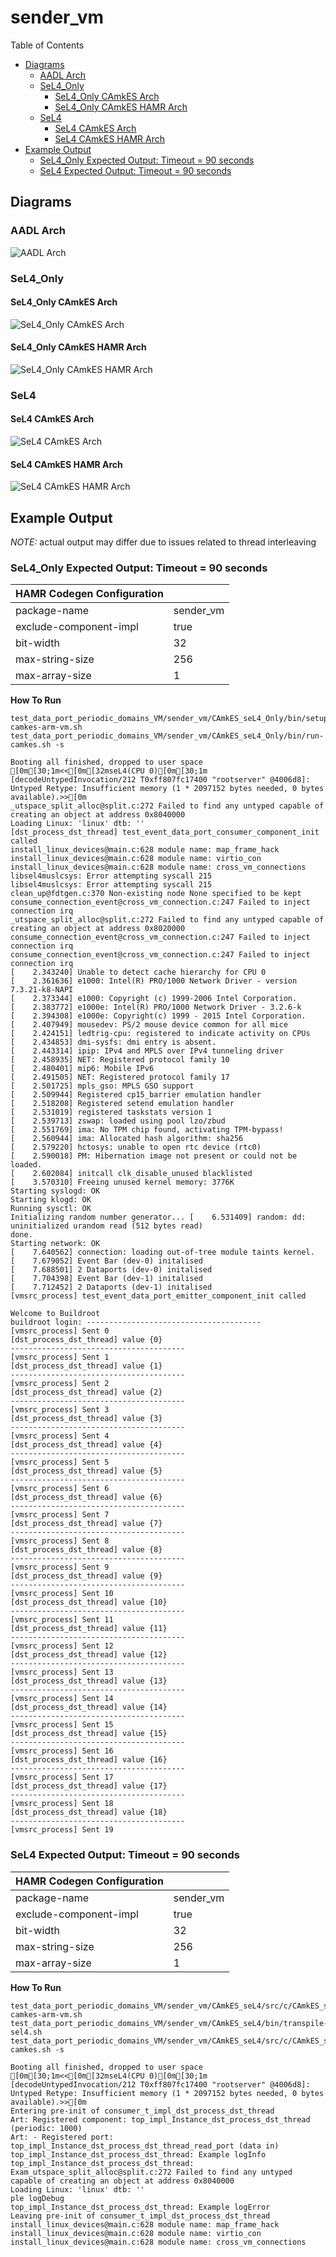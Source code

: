 # sender_vm

 Table of Contents
  * [Diagrams](#diagrams)
    * [AADL Arch](#aadl-arch)
    * [SeL4_Only](#sel4_only)
      * [SeL4_Only CAmkES Arch](#sel4_only-camkes-arch)
      * [SeL4_Only CAmkES HAMR Arch](#sel4_only-camkes-hamr-arch)
    * [SeL4](#sel4)
      * [SeL4 CAmkES Arch](#sel4-camkes-arch)
      * [SeL4 CAmkES HAMR Arch](#sel4-camkes-hamr-arch)
  * [Example Output](#example-output)
    * [SeL4_Only Expected Output: Timeout = 90 seconds](#sel4_only-expected-output-timeout--90-seconds)
    * [SeL4 Expected Output: Timeout = 90 seconds](#sel4-expected-output-timeout--90-seconds)

## Diagrams
### AADL Arch
![AADL Arch](diagrams/aadl-arch.png)

### SeL4_Only
#### SeL4_Only CAmkES Arch
![SeL4_Only CAmkES Arch](diagrams/CAmkES-arch-SeL4_Only.svg)

#### SeL4_Only CAmkES HAMR Arch
![SeL4_Only CAmkES HAMR Arch](diagrams/CAmkES-HAMR-arch-SeL4_Only.svg)

### SeL4
#### SeL4 CAmkES Arch
![SeL4 CAmkES Arch](diagrams/CAmkES-arch-SeL4.svg)

#### SeL4 CAmkES HAMR Arch
![SeL4 CAmkES HAMR Arch](diagrams/CAmkES-HAMR-arch-SeL4.svg)

## Example Output
*NOTE:* actual output may differ due to issues related to thread interleaving
### SeL4_Only Expected Output: Timeout = 90 seconds

  |HAMR Codegen Configuration| |
  |--|--|
  | package-name | sender_vm |
  | exclude-component-impl | true |
  | bit-width | 32 |
  | max-string-size | 256 |
  | max-array-size | 1 |


  **How To Run**
  ```
  test_data_port_periodic_domains_VM/sender_vm/CAmkES_seL4_Only/bin/setup-camkes-arm-vm.sh
  test_data_port_periodic_domains_VM/sender_vm/CAmkES_seL4_Only/bin/run-camkes.sh -s
  ```

  ```
  Booting all finished, dropped to user space
  [0m[30;1m<<[0m[32mseL4(CPU 0)[0m[30;1m [decodeUntypedInvocation/212 T0xff807fc17400 "rootserver" @4006d8]: Untyped Retype: Insufficient memory (1 * 2097152 bytes needed, 0 bytes available).>>[0m
  _utspace_split_alloc@split.c:272 Failed to find any untyped capable of creating an object at address 0x8040000
  Loading Linux: 'linux' dtb: ''
  [dst_process_dst_thread] test_event_data_port_consumer_component_init called
  install_linux_devices@main.c:628 module name: map_frame_hack
  install_linux_devices@main.c:628 module name: virtio_con
  install_linux_devices@main.c:628 module name: cross_vm_connections
  libsel4muslcsys: Error attempting syscall 215
  libsel4muslcsys: Error attempting syscall 215
  clean_up@fdtgen.c:370 Non-existing node None specified to be kept
  consume_connection_event@cross_vm_connection.c:247 Failed to inject connection irq
  _utspace_split_alloc@split.c:272 Failed to find any untyped capable of creating an object at address 0x8020000
  consume_connection_event@cross_vm_connection.c:247 Failed to inject connection irq
  consume_connection_event@cross_vm_connection.c:247 Failed to inject connection irq
  [    2.343240] Unable to detect cache hierarchy for CPU 0
  [    2.361636] e1000: Intel(R) PRO/1000 Network Driver - version 7.3.21-k8-NAPI
  [    2.373344] e1000: Copyright (c) 1999-2006 Intel Corporation.
  [    2.383772] e1000e: Intel(R) PRO/1000 Network Driver - 3.2.6-k
  [    2.394308] e1000e: Copyright(c) 1999 - 2015 Intel Corporation.
  [    2.407949] mousedev: PS/2 mouse device common for all mice
  [    2.424151] ledtrig-cpu: registered to indicate activity on CPUs
  [    2.434853] dmi-sysfs: dmi entry is absent.
  [    2.443314] ipip: IPv4 and MPLS over IPv4 tunneling driver
  [    2.458935] NET: Registered protocol family 10
  [    2.480401] mip6: Mobile IPv6
  [    2.491505] NET: Registered protocol family 17
  [    2.501725] mpls_gso: MPLS GSO support
  [    2.509944] Registered cp15_barrier emulation handler
  [    2.518208] Registered setend emulation handler
  [    2.531019] registered taskstats version 1
  [    2.539713] zswap: loaded using pool lzo/zbud
  [    2.551769] ima: No TPM chip found, activating TPM-bypass!
  [    2.560944] ima: Allocated hash algorithm: sha256
  [    2.579220] hctosys: unable to open rtc device (rtc0)
  [    2.590018] PM: Hibernation image not present or could not be loaded.
  [    2.602084] initcall clk_disable_unused blacklisted
  [    3.570310] Freeing unused kernel memory: 3776K
  Starting syslogd: OK
  Starting klogd: OK
  Running sysctl: OK
  Initializing random number generator... [    6.531409] random: dd: uninitialized urandom read (512 bytes read)
  done.
  Starting network: OK
  [    7.640562] connection: loading out-of-tree module taints kernel.
  [    7.679052] Event Bar (dev-0) initalised
  [    7.688501] 2 Dataports (dev-0) initalised
  [    7.704398] Event Bar (dev-1) initalised
  [    7.712452] 2 Dataports (dev-1) initalised
  [vmsrc_process] test_event_data_port_emitter_component_init called

  Welcome to Buildroot
  buildroot login: ---------------------------------------
  [vmsrc_process] Sent 0
  [dst_process_dst_thread] value {0}
  ---------------------------------------
  [vmsrc_process] Sent 1
  [dst_process_dst_thread] value {1}
  ---------------------------------------
  [vmsrc_process] Sent 2
  [dst_process_dst_thread] value {2}
  ---------------------------------------
  [vmsrc_process] Sent 3
  [dst_process_dst_thread] value {3}
  ---------------------------------------
  [vmsrc_process] Sent 4
  [dst_process_dst_thread] value {4}
  ---------------------------------------
  [vmsrc_process] Sent 5
  [dst_process_dst_thread] value {5}
  ---------------------------------------
  [vmsrc_process] Sent 6
  [dst_process_dst_thread] value {6}
  ---------------------------------------
  [vmsrc_process] Sent 7
  [dst_process_dst_thread] value {7}
  ---------------------------------------
  [vmsrc_process] Sent 8
  [dst_process_dst_thread] value {8}
  ---------------------------------------
  [vmsrc_process] Sent 9
  [dst_process_dst_thread] value {9}
  ---------------------------------------
  [vmsrc_process] Sent 10
  [dst_process_dst_thread] value {10}
  ---------------------------------------
  [vmsrc_process] Sent 11
  [dst_process_dst_thread] value {11}
  ---------------------------------------
  [vmsrc_process] Sent 12
  [dst_process_dst_thread] value {12}
  ---------------------------------------
  [vmsrc_process] Sent 13
  [dst_process_dst_thread] value {13}
  ---------------------------------------
  [vmsrc_process] Sent 14
  [dst_process_dst_thread] value {14}
  ---------------------------------------
  [vmsrc_process] Sent 15
  [dst_process_dst_thread] value {15}
  ---------------------------------------
  [vmsrc_process] Sent 16
  [dst_process_dst_thread] value {16}
  ---------------------------------------
  [vmsrc_process] Sent 17
  [dst_process_dst_thread] value {17}
  ---------------------------------------
  [vmsrc_process] Sent 18
  [dst_process_dst_thread] value {18}
  ---------------------------------------
  [vmsrc_process] Sent 19

  ```

### SeL4 Expected Output: Timeout = 90 seconds

  |HAMR Codegen Configuration| |
  |--|--|
  | package-name | sender_vm |
  | exclude-component-impl | true |
  | bit-width | 32 |
  | max-string-size | 256 |
  | max-array-size | 1 |


  **How To Run**
  ```
  test_data_port_periodic_domains_VM/sender_vm/CAmkES_seL4/src/c/CAmkES_seL4/bin/setup-camkes-arm-vm.sh
  test_data_port_periodic_domains_VM/sender_vm/CAmkES_seL4/bin/transpile-sel4.sh
  test_data_port_periodic_domains_VM/sender_vm/CAmkES_seL4/src/c/CAmkES_seL4/bin/run-camkes.sh -s
  ```

  ```
  Booting all finished, dropped to user space
  [0m[30;1m<<[0m[32mseL4(CPU 0)[0m[30;1m [decodeUntypedInvocation/212 T0xff807fc17400 "rootserver" @4006d8]: Untyped Retype: Insufficient memory (1 * 2097152 bytes needed, 0 bytes available).>>[0m
  Entering pre-init of consumer_t_impl_dst_process_dst_thread
  Art: Registered component: top_impl_Instance_dst_process_dst_thread (periodic: 1000)
  Art: - Registered port: top_impl_Instance_dst_process_dst_thread_read_port (data in)
  top_impl_Instance_dst_process_dst_thread: Example logInfo
  top_impl_Instance_dst_process_dst_thread: Exam_utspace_split_alloc@split.c:272 Failed to find any untyped capable of creating an object at address 0x8040000
  Loading Linux: 'linux' dtb: ''
  ple logDebug
  top_impl_Instance_dst_process_dst_thread: Example logError
  Leaving pre-init of consumer_t_impl_dst_process_dst_thread
  install_linux_devices@main.c:628 module name: map_frame_hack
  install_linux_devices@main.c:628 module name: virtio_con
  install_linux_devices@main.c:628 module name: cross_vm_connections

  ```